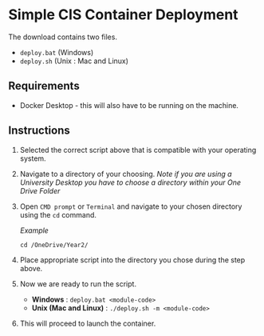 # Simple CIS Container Deployment
The download contains two files.
- `deploy.bat` (Windows)
- `deploy.sh` (Unix : Mac and Linux)

## Requirements
- Docker Desktop - this will also have to be running on the machine.

## Instructions

1. Selected the correct script above that is compatible with your operating system.

2. Navigate to a directory of your choosing. *Note if you are using a University Desktop you have to choose a directory within your One Drive Folder* 

3. Open `CMD prompt` or `Terminal` and navigate to your chosen directory using the `cd` command.


    *Example*
    ```
    cd /OneDrive/Year2/
    ```

4. Place appropriate script into the directory you chose during the step above.

5. Now we are ready to run the script.
    - **Windows** : `deploy.bat <module-code>`
    - **Unix (Mac and Linux)** : `./deploy.sh -m <module-code>`

6. This will proceed to launch the container. 
